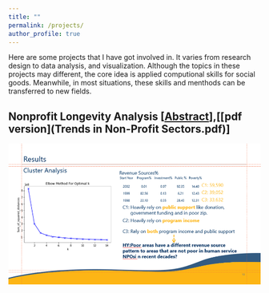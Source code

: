 ```yaml
---
title: ""
permalink: /projects/
author_profile: true
---
```


Here are some projects that I have got involved in. It varies from research design to data analysis, and visualization. Although the topics in these projects may different, the core idea is applied computional skills for social goods. Meanwhile, in most situations, these skills and menthods can be transferred to new fields.

## Nonprofit Longevity Analysis [[Abstract](https://sswr.confex.com/sswr/2020/webprogram/Paper38964.html)],[[pdf version](Trends in Non-Profit Sectors.pdf)]

![](npo.png)
